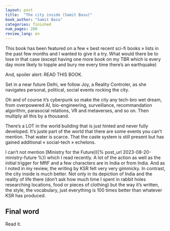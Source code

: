 ```yaml
---
layout: post
title:  "The city inside (Samit Basu)"
book_author: "Samit Basu"
categories: finished
num_pages: 260
review_lang: en
---
```


This book has been featured on a few « best recent sci-fi books » lists in the past few months and I wanted to give it a try. What would there be to lose in that case (except having one more book on my TBR which is every day more likely to topple and bury me every time there’s an earthquake)

And, spoiler alert: READ THIS BOOK.

Set in a near future Delhi, we follow Joy, a Reality Controler, as she navigates personal, political, social events rocking the city.

Oh and of course it’s cyberpunk so make the city any tech-bro wet dream, from overpowered AI, bio-engineering, surveillance, recommandation algorithm, parasocial relations, VR and metaverses, and so on. Then multiply all this by a thousand.

There’s a LOT in the world building that is just hinted and never fully developed. It’s juste part of the world that there are some events you can’t mention. That water is scarce. That the caste system is still present but has gained additional « social-tech » echelons.

I can’t not mention [Ministry for the Future]({% post_url 2023-08-20-ministry-future %}) which I read recently. A lot of the action as well as the initial trigger for MftF and a few characters are in India or from India. And as I noted in my review, the writing by KSR felt very very gimmicky. In contrast, the city inside is much better. Not only in its depiction of India and the reality of life there (don’t ask how much time I spent in rabbit holes researching locations, food or pieces of clothing) but the way it’s written, the style, the vocabulary, just everything is 100 times better than whatever KSR has produced.

## Final word

Read it.